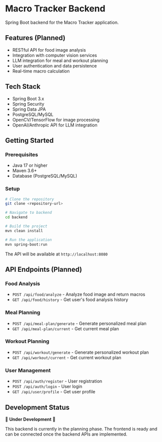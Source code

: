 # Macro Tracker Backend

Spring Boot backend for the Macro Tracker application.

## Features (Planned)

- RESTful API for food image analysis
- Integration with computer vision services
- LLM integration for meal and workout planning
- User authentication and data persistence
- Real-time macro calculation

## Tech Stack

- Spring Boot 3.x
- Spring Security
- Spring Data JPA
- PostgreSQL/MySQL
- OpenCV/TensorFlow for image processing
- OpenAI/Anthropic API for LLM integration

## Getting Started

### Prerequisites
- Java 17 or higher
- Maven 3.6+
- Database (PostgreSQL/MySQL)

### Setup
```bash
# Clone the repository
git clone <repository-url>

# Navigate to backend
cd backend

# Build the project
mvn clean install

# Run the application
mvn spring-boot:run
```

The API will be available at `http://localhost:8080`

## API Endpoints (Planned)

### Food Analysis
- `POST /api/food/analyze` - Analyze food image and return macros
- `GET /api/food/history` - Get user's food analysis history

### Meal Planning
- `POST /api/meal-plan/generate` - Generate personalized meal plan
- `GET /api/meal-plan/current` - Get current meal plan

### Workout Planning
- `POST /api/workout/generate` - Generate personalized workout plan
- `GET /api/workout/current` - Get current workout plan

### User Management
- `POST /api/auth/register` - User registration
- `POST /api/auth/login` - User login
- `GET /api/user/profile` - Get user profile

## Development Status

🚧 **Under Development** 🚧

This backend is currently in the planning phase. The frontend is ready and can be connected once the backend APIs are implemented. 